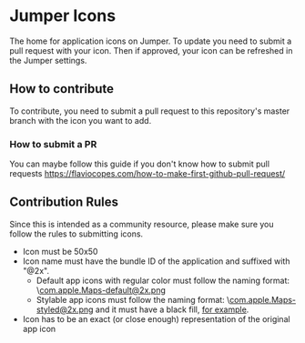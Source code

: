 # Jumper Icons

The home for application icons on Jumper. To update you need to submit a pull request with your icon. Then if approved, your icon can be refreshed in the Jumper settings.

## How to contribute

To contribute, you need to submit a pull request to this repository's master branch with the icon you want to add.

### How to submit a PR
You can maybe follow this guide if you don't know how to submit pull requests https://flaviocopes.com/how-to-make-first-github-pull-request/

## Contribution Rules

Since this is intended as a community resource, please make sure you follow the rules to submitting icons.

- Icon must be 50x50
- Icon name must have the bundle ID of the application and suffixed with "@2x". 
  - Default app icons with regular color must follow the naming format: \com.apple.Maps-default@2x.png
  - Stylable app icons must follow the naming format: \com.apple.Maps-styled@2x.png and it must have a black fill, [for example](https://www.flaticon.com/free-icon/instagram_1384031).
- Icon has to be an exact (or close enough) representation of the original app icon
